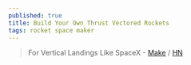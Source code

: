 ```yaml
---
published: true
title: Build Your Own Thrust Vectored Rockets
tags: rocket space maker
---
```

> For Vertical Landings Like SpaceX - [Make](https://makezine.com/2019/10/25/build-your-own-thrust-vectored-rockets-for-vertical-landings-like-spacex/) / [HN](https://news.ycombinator.com/item?id=21406192)
